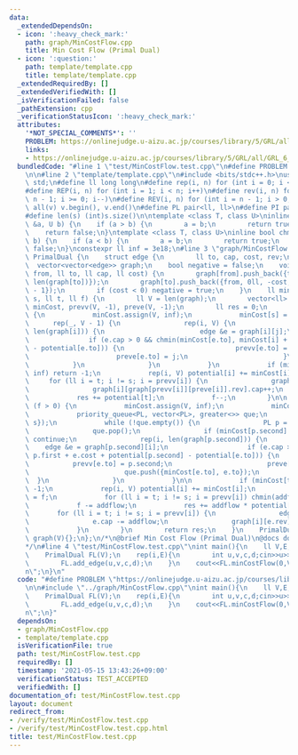 ```yaml
---
data:
  _extendedDependsOn:
  - icon: ':heavy_check_mark:'
    path: graph/MinCostFlow.cpp
    title: Min Cost Flow (Primal Dual)
  - icon: ':question:'
    path: template/template.cpp
    title: template/template.cpp
  _extendedRequiredBy: []
  _extendedVerifiedWith: []
  _isVerificationFailed: false
  _pathExtension: cpp
  _verificationStatusIcon: ':heavy_check_mark:'
  attributes:
    '*NOT_SPECIAL_COMMENTS*': ''
    PROBLEM: https://onlinejudge.u-aizu.ac.jp/courses/library/5/GRL/all/GRL_6_B
    links:
    - https://onlinejudge.u-aizu.ac.jp/courses/library/5/GRL/all/GRL_6_B
  bundledCode: "#line 1 \"test/MinCostFlow.test.cpp\"\n#define PROBLEM \"https://onlinejudge.u-aizu.ac.jp/courses/library/5/GRL/all/GRL_6_B\"\
    \n\n#line 2 \"template/template.cpp\"\n#include <bits/stdc++.h>\nusing namespace\
    \ std;\n#define ll long long\n#define rep(i, n) for (int i = 0; i < n; i++)\n\
    #define REP(i, n) for (int i = 1; i < n; i++)\n#define rev(i, n) for (int i =\
    \ n - 1; i >= 0; i--)\n#define REV(i, n) for (int i = n - 1; i > 0; i--)\n#define\
    \ all(v) v.begin(), v.end()\n#define PL pair<ll, ll>\n#define PI pair<int,int>\n\
    #define len(s) (int)s.size()\n\ntemplate <class T, class U>\ninline bool chmin(T\
    \ &a, U b) {\n    if (a > b) {\n        a = b;\n        return true;\n    }\n\
    \    return false;\n}\ntemplate <class T, class U>\ninline bool chmax(T &a, U\
    \ b) {\n    if (a < b) {\n        a = b;\n        return true;\n    }\n    return\
    \ false;\n}\nconstexpr ll inf = 3e18;\n#line 3 \"graph/MinCostFlow.cpp\"\n\nstruct\
    \ PrimalDual {\n    struct edge {\n        ll to, cap, cost, rev;\n    };\n  \
    \  vector<vector<edge>> graph;\n    bool negative = false;\n    void add_edge(ll\
    \ from, ll to, ll cap, ll cost) {\n        graph[from].push_back({to, cap, cost,\
    \ len(graph[to])});\n        graph[to].push_back({from, 0ll, -cost, len(graph[from])\
    \ - 1});\n        if (cost < 0) negative = true;\n    }\n    ll minCostFlow(ll\
    \ s, ll t, ll f) {\n        ll V = len(graph);\n        vector<ll> potential(V),\
    \ minCost, prevv(V, -1), preve(V, -1);\n        ll res = 0;\n        if (negative)\
    \ {\n            minCost.assign(V, inf);\n            minCost[s] = 0;\n      \
    \      rep(_, V - 1) {\n                rep(i, V) {\n                    rep(j,\
    \ len(graph[i])) {\n                        edge &e = graph[i][j];\n         \
    \               if (e.cap > 0 && chmin(minCost[e.to], minCost[i] + e.cost + potential[i]\
    \ - potential[e.to])) {\n                            prevv[e.to] = i;\n      \
    \                      preve[e.to] = j;\n                        }\n         \
    \           }\n                }\n            }\n            if (minCost[t] ==\
    \ inf) return -1;\n            rep(i, V) potential[i] += minCost[i];\n       \
    \     for (ll i = t; i != s; i = prevv[i]) {\n                graph[prevv[i]][preve[i]].cap--;\n\
    \                graph[i][graph[prevv[i]][preve[i]].rev].cap++;\n            }\n\
    \            res += potential[t];\n            f--;\n        }\n\n        while\
    \ (f > 0) {\n            minCost.assign(V, inf);\n            minCost[s] = 0;\n\
    \            priority_queue<PL, vector<PL>, greater<>> que;\n            que.push({0,\
    \ s});\n            while (!que.empty()) {\n                PL p = que.top();\n\
    \                que.pop();\n                if (minCost[p.second] < p.first)\
    \ continue;\n                rep(i, len(graph[p.second])) {\n                \
    \    edge &e = graph[p.second][i];\n                    if (e.cap > 0 && chmin(minCost[e.to],\
    \ p.first + e.cost + potential[p.second] - potential[e.to])) {\n             \
    \           prevv[e.to] = p.second;\n                        preve[e.to] = i;\n\
    \                        que.push({minCost[e.to], e.to});\n                  \
    \  }\n                }\n            }\n\n            if (minCost[t] == inf) return\
    \ -1;\n            rep(i, V) potential[i] += minCost[i];\n            ll addflow\
    \ = f;\n            for (ll i = t; i != s; i = prevv[i]) chmin(addflow, graph[prevv[i]][preve[i]].cap);\n\
    \            f -= addflow;\n            res += addflow * potential[t];\n     \
    \       for (ll i = t; i != s; i = prevv[i]) {\n                edge &e = graph[prevv[i]][preve[i]];\n\
    \                e.cap -= addflow;\n                graph[i][e.rev].cap += addflow;\n\
    \            }\n        }\n        return res;\n    }\n    PrimalDual(ll V) :\
    \ graph(V){};\n};\n/*\n@brief Min Cost Flow (Primal Dual)\n@docs docs/MinCostFlow.md\n\
    */\n#line 4 \"test/MinCostFlow.test.cpp\"\nint main(){\n    ll V,E,F;\n    cin>>V>>E>>F;\n\
    \    PrimalDual FL(V);\n    rep(i,E){\n        int u,v,c,d;cin>>u>>v>>c>>d;\n\
    \        FL.add_edge(u,v,c,d);\n    }\n    cout<<FL.minCostFlow(0,V-1,F)<<\"\\\
    n\";\n}\n"
  code: "#define PROBLEM \"https://onlinejudge.u-aizu.ac.jp/courses/library/5/GRL/all/GRL_6_B\"\
    \n\n#include \"../graph/MinCostFlow.cpp\"\nint main(){\n    ll V,E,F;\n    cin>>V>>E>>F;\n\
    \    PrimalDual FL(V);\n    rep(i,E){\n        int u,v,c,d;cin>>u>>v>>c>>d;\n\
    \        FL.add_edge(u,v,c,d);\n    }\n    cout<<FL.minCostFlow(0,V-1,F)<<\"\\\
    n\";\n}"
  dependsOn:
  - graph/MinCostFlow.cpp
  - template/template.cpp
  isVerificationFile: true
  path: test/MinCostFlow.test.cpp
  requiredBy: []
  timestamp: '2021-05-15 13:43:26+09:00'
  verificationStatus: TEST_ACCEPTED
  verifiedWith: []
documentation_of: test/MinCostFlow.test.cpp
layout: document
redirect_from:
- /verify/test/MinCostFlow.test.cpp
- /verify/test/MinCostFlow.test.cpp.html
title: test/MinCostFlow.test.cpp
---
```

